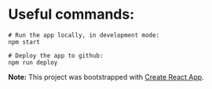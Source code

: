 # Useful commands:

```
# Run the app locally, in development mode:
npm start

# Deploy the app to github:
npm run deploy
```

**Note:** This project was bootstrapped with [Create React App](https://github.com/facebook/create-react-app).
